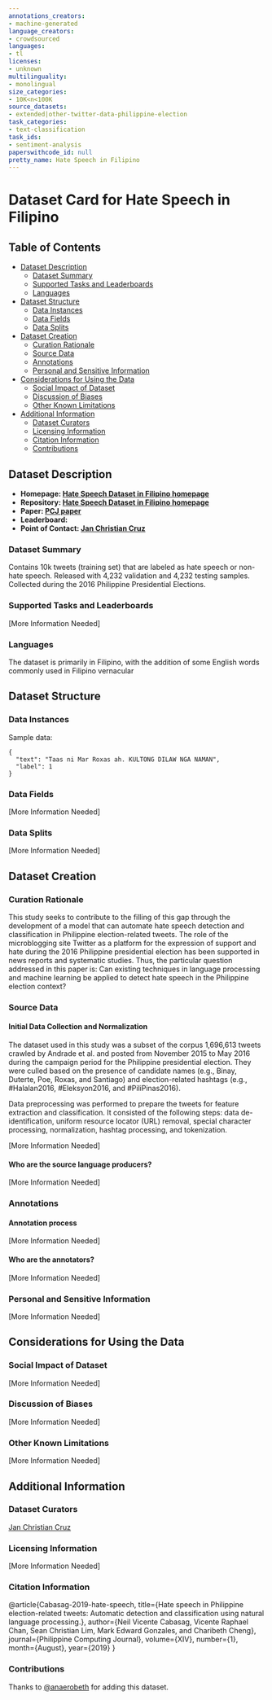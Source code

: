 ```yaml
---
annotations_creators:
- machine-generated
language_creators:
- crowdsourced
languages:
- tl
licenses:
- unknown
multilinguality:
- monolingual
size_categories:
- 10K<n<100K
source_datasets:
- extended|other-twitter-data-philippine-election
task_categories:
- text-classification
task_ids:
- sentiment-analysis
paperswithcode_id: null
pretty_name: Hate Speech in Filipino
---
```


# Dataset Card for Hate Speech in Filipino

## Table of Contents
- [Dataset Description](#dataset-description)
  - [Dataset Summary](#dataset-summary)
  - [Supported Tasks and Leaderboards](#supported-tasks-and-leaderboards)
  - [Languages](#languages)
- [Dataset Structure](#dataset-structure)
  - [Data Instances](#data-instances)
  - [Data Fields](#data-fields)
  - [Data Splits](#data-splits)
- [Dataset Creation](#dataset-creation)
  - [Curation Rationale](#curation-rationale)
  - [Source Data](#source-data)
  - [Annotations](#annotations)
  - [Personal and Sensitive Information](#personal-and-sensitive-information)
- [Considerations for Using the Data](#considerations-for-using-the-data)
  - [Social Impact of Dataset](#social-impact-of-dataset)
  - [Discussion of Biases](#discussion-of-biases)
  - [Other Known Limitations](#other-known-limitations)
- [Additional Information](#additional-information)
  - [Dataset Curators](#dataset-curators)
  - [Licensing Information](#licensing-information)
  - [Citation Information](#citation-information)
  - [Contributions](#contributions)

## Dataset Description

- **Homepage: [Hate Speech Dataset in Filipino homepage](https://github.com/jcblaisecruz02/Filipino-Text-Benchmarks)**
- **Repository: [Hate Speech Dataset in Filipino homepage](https://github.com/jcblaisecruz02/Filipino-Text-Benchmarks)**
- **Paper: [PCJ paper](https://pcj.csp.org.ph/index.php/pcj/issue/download/29/PCJ%20V14%20N1%20pp1-14%202019)**
- **Leaderboard:**
- **Point of Contact: [Jan Christian Cruz](mailto:jan_christian_cruz@dlsu.edu.ph)**

### Dataset Summary
Contains 10k tweets (training set) that are labeled as hate speech or non-hate speech. Released with 4,232 validation and 4,232 testing samples. Collected during the 2016 Philippine Presidential Elections.

### Supported Tasks and Leaderboards

[More Information Needed]

### Languages

The dataset is primarily in Filipino, with the addition of some English words commonly used in Filipino vernacular

## Dataset Structure

### Data Instances

Sample data:
```
{
  "text": "Taas ni Mar Roxas ah. KULTONG DILAW NGA NAMAN",
  "label": 1
}
```

### Data Fields

[More Information Needed]

### Data Splits

[More Information Needed]

## Dataset Creation

### Curation Rationale

This study seeks to contribute to the filling of this gap through the development of a model that can automate hate speech detection and classification in Philippine election-related tweets. The role of the microblogging site Twitter as a platform for the expression of support and hate during the 2016 Philippine presidential election has been supported in news reports and systematic studies. Thus, the particular question addressed in this paper is: Can existing techniques in language processing and machine learning be applied to detect hate speech in the Philippine election context?

### Source Data

#### Initial Data Collection and Normalization

The dataset used in this study was a subset of the corpus 1,696,613 tweets crawled by Andrade et al. and posted from November 2015 to May 2016 during the campaign period for the Philippine presidential election. They were culled based on the presence of candidate names (e.g., Binay, Duterte, Poe, Roxas, and Santiago) and election-related hashtags (e.g., #Halalan2016, #Eleksyon2016, and #PiliPinas2016).

Data preprocessing was performed to prepare the tweets for feature extraction and classification. It consisted of the following steps: data de-identification, uniform resource locator (URL) removal, special character processing, normalization, hashtag processing, and tokenization.

[More Information Needed]

#### Who are the source language producers?

[More Information Needed]

### Annotations

#### Annotation process

[More Information Needed]

#### Who are the annotators?

[More Information Needed]

### Personal and Sensitive Information

[More Information Needed]

## Considerations for Using the Data

### Social Impact of Dataset

[More Information Needed]

### Discussion of Biases

[More Information Needed]

### Other Known Limitations

[More Information Needed]

## Additional Information

### Dataset Curators

[Jan Christian Cruz](mailto:jan_christian_cruz@dlsu.edu.ph)

### Licensing Information

[More Information Needed]

### Citation Information

@article{Cabasag-2019-hate-speech,
  title={Hate speech in Philippine election-related tweets: Automatic detection and classification using natural language processing.},
  author={Neil Vicente Cabasag, Vicente Raphael Chan, Sean Christian Lim, Mark Edward Gonzales, and Charibeth Cheng},
  journal={Philippine Computing Journal},
  volume={XIV},
  number={1},
  month={August},
  year={2019}
}

### Contributions

Thanks to [@anaerobeth](https://github.com/anaerobeth) for adding this dataset.
